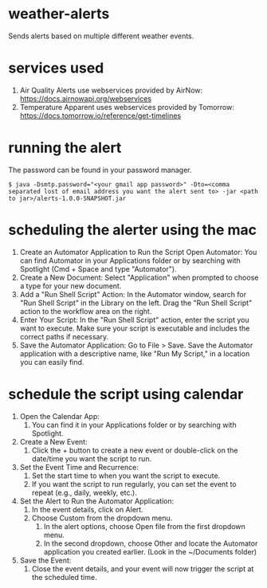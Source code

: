 # weather-alerts
Sends alerts based on multiple different weather events.

# services used
1. Air Quality Alerts use webservices provided by AirNow: https://docs.airnowapi.org/webservices
1. Temperature Apparent uses webservices provided by Tomorrow: https://docs.tomorrow.io/reference/get-timelines

# running the alert
The password can be found in your password manager.
```shell
$ java -Dsmtp.password="<your gmail app password>" -Dto=<comma separated lost of email address you want the alert sent to> -jar <path to jar>/alerts-1.0.0-SNAPSHOT.jar
```

# scheduling the alerter using the mac
1. Create an Automator Application to Run the Script
   Open Automator: You can find Automator in your Applications folder or by searching with Spotlight (Cmd + Space and type "Automator").
1. Create a New Document: Select "Application" when prompted to choose a type for your new document.
1. Add a "Run Shell Script" Action: In the Automator window, search for "Run Shell Script" in the Library on the left.
   Drag the "Run Shell Script" action to the workflow area on the right.
1. Enter Your Script:
   In the "Run Shell Script" action, enter the script you want to execute.
   Make sure your script is executable and includes the correct paths if necessary.
1. Save the Automator Application:
   Go to File > Save.
   Save the Automator application with a descriptive name, like "Run My Script," in a location you can easily find.

# schedule the script using calendar
1. Open the Calendar App:
   1. You can find it in your Applications folder or by searching with Spotlight.
1. Create a New Event:
   1. Click the + button to create a new event or double-click on the date/time you want the script to run.
1. Set the Event Time and Recurrence:
   1. Set the start time to when you want the script to execute.
   1. If you want the script to run regularly, you can set the event to repeat (e.g., daily, weekly, etc.).
1. Set the Alert to Run the Automator Application:
   1. In the event details, click on Alert.
   1. Choose Custom from the dropdown menu.
      1. In the alert options, choose Open file from the first dropdown menu.
      1. In the second dropdown, choose Other and locate the Automator application you created earlier. (Look in the ~/Documents folder)
1. Save the Event:
   1. Close the event details, and your event will now trigger the script at the scheduled time.
 